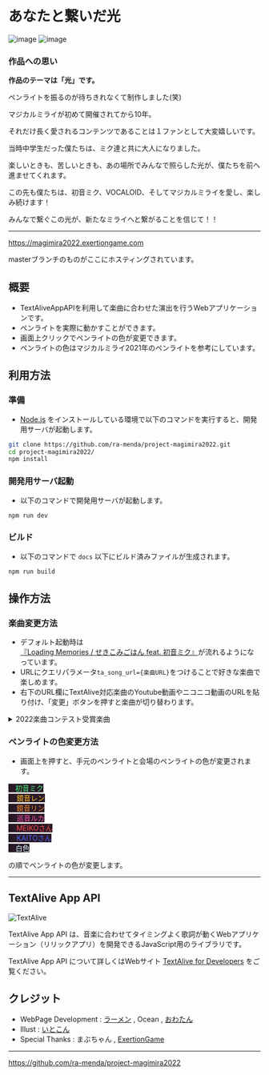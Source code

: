 # あなたと繋いだ光

![image](https://user-images.githubusercontent.com/16377686/180229215-cdf9db95-97be-4074-a1b7-c2dedf1ae41f.png)
![image](https://user-images.githubusercontent.com/16377686/180235304-9b3d9f24-f32d-4a06-b000-c352a1b1542c.png)





### 作品への思い

**作品のテーマは「光」です。**

ペンライトを振るのが待ちきれなくて制作しました(笑)

マジカルミライが初めて開催されてから10年。

それだけ長く愛されるコンテンツであることは１ファンとして大変嬉しいです。

当時中学生だった僕たちは、ミク達と共に大人になりました。

楽しいときも、苦しいときも、あの場所でみんなで照らした光が、僕たちを前へ進ませてくれます。

この先も僕たちは、初音ミク、VOCALOID、そしてマジカルミライを愛し、楽しみ続けます！

みんなで繋ぐこの光が、新たなミライへと繋がることを信じて！！

---

https://magimira2022.exertiongame.com

masterブランチのものがここにホスティングされています。

## 概要

* TextAliveAppAPIを利用して楽曲に合わせた演出を行うWebアプリケーションです。
* ペンライトを実際に動かすことができます。
* 画面上クリックでペンライトの色が変更できます。
* ペンライトの色はマジカルミライ2021年のペンライトを参考にしています。

## 利用方法

### 準備

* [Node.js](https://nodejs.org/) をインストールしている環境で以下のコマンドを実行すると、開発用サーバが起動します。

```sh
git clone https://github.com/ra-menda/project-magimira2022.git
cd project-magimira2022/
npm install
```

### 開発用サーバ起動

* 以下のコマンドで開発用サーバが起動します。

```sh
npm run dev
```

### ビルド

* 以下のコマンドで `docs` 以下にビルド済みファイルが生成されます。

```sh
npm run build
```

## 操作方法

### 楽曲変更方法

* デフォルト起動時は[『Loading Memories / せきこみごはん feat. 初音ミク』](https://www.youtube.com/watch?v=ZOTJgXBkJpc)が流れるようになっています。
* URLにクエリパラメータ`ta_song_url={楽曲URL}`をつけることで好きな楽曲で楽しめます。
* 右下のURL欄にTextAlive対応楽曲のYoutube動画やニコニコ動画のURLを貼り付け、「変更」ボタンを押すと楽曲が切り替わります。

<details>
<summary>2022楽曲コンテスト受賞楽曲</summary>

[『Loading Memories / せきこみごはん feat. 初音ミク』https://www.youtube.com/watch?v=ZOTJgXBkJpc](https://www.youtube.com/watch?v=ZOTJgXBkJpc)

[『青に溶けた風船 / 初音ミク』https://piapro.jp/t/9cSd/20220205030039](https://piapro.jp/t/9cSd/20220205030039)

[『歌の欠片と / MEIKO』https://www.youtube.com/watch?v=CkIy0PdUGjk](https://www.youtube.com/watch?v=CkIy0PdUGjk)

[『未完のストーリー / 初音ミク』https://www.youtube.com/watch?v=GSt0gPV2E9M](https://www.youtube.com/watch?v=GSt0gPV2E9M)

[『Miku＆cat nap - みはるかす』https://www.youtube.com/watch?v=qVTavYjd9Ek](https://www.youtube.com/watch?v=qVTavYjd9Ek)

[『201 - fear ft. hatsune miku』https://www.youtube.com/watch?v=ZK2rp1VdNy4](https://www.youtube.com/watch?v=ZK2rp1VdNy4)
</details>

### ペンライトの色変更方法

* 画面上を押すと、手元のペンライトと会場のペンライトの色が変更されます。

<span style="background-color:#130110E5">
1. <span style="color: #46FF82 ">初音ミク</span><br>
2. <span style="color: #ffc527">鏡音レン</span><br>
3. <span style="color: #f58e2d">鏡音リン</span><br>
4. <span style="color: #fc52ad">巡音ルカ</span><br>
5. <span style="color: #ff4848">MEIKOさん</span><br>
6. <span style="color: #4668ff">KAITOさん</span><br>
7. <span style="color: #d6ffff">白色</span><br>
</span>

の順でペンライトの色が変更します。

---

## TextAlive App API

![TextAlive](https://i.gyazo.com/thumb/1000/5301e6f642d255c5cfff98e049b6d1f3-png.png)

TextAlive App API は、音楽に合わせてタイミングよく歌詞が動くWebアプリケーション（リリックアプリ）を開発できるJavaScript用のライブラリです。

TextAlive App API について詳しくはWebサイト [TextAlive for Developers](https://developer.textalive.jp/) をご覧ください。

## クレジット

* WebPage Development : [ラーメン](https://twitter.com/ramenda) , Ocean , [おわたん](https://twitter.com/owatan1341)
* Illust : [いとこん](https://twitter.com/itokon71)
* Special Thanks : まぶちゃん , [ExertionGame](https://twitter.com/ExertionGame)

---
https://github.com/ra-menda/project-magimira2022
